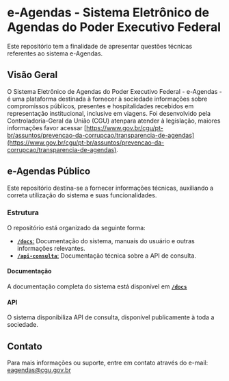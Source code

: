 # e-Agendas - Sistema Eletrônico de Agendas do Poder Executivo Federal

Este repositório tem a finalidade de apresentar questões técnicas referentes ao sistema e-Agendas.

## Visão Geral

O Sistema Eletrônico de Agendas do Poder Executivo Federal - e-Agendas - 
é uma plataforma destinada à fornecer à sociedade informações sobre compromissos públicos, 
presentes e hospitalidades recebidos em representação institucional, inclusive em viagens. 
Foi desenvolvido pela Controladoria-Geral da União (CGU) atenpara atender à legislação, 
maiores informações favor acessar [https://www.gov.br/cgu/pt-br/assuntos/prevencao-da-corrupcao/transparencia-de-agendas](https://www.gov.br/cgu/pt-br/assuntos/prevencao-da-corrupcao/transparencia-de-agendas).

## e-Agendas Público

Este repositório destina-se a fornecer informações técnicas, auxiliando a correta utilização do sistema e suas funcionalidades. 

### Estrutura 

O repositório está organizado da seguinte forma:

- [**`/docs`**:](./docs) Documentação do sistema, manuais do usuário e outras informações relevantes.
- [**`/api-consulta`**:](./api-consulta) Documentação técnica sobre a API de consulta.

#### Documentação

A documentação completa do sistema está disponível em [**`/docs`**](./docs)

#### API

O sistema disponibiliza API de consulta, disponível publicamente à toda a sociedade.

## Contato

Para mais informações ou suporte, entre em contato através do e-mail: eagendas@cgu.gov.br